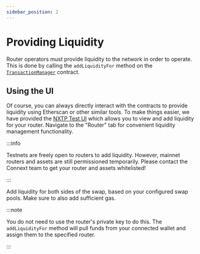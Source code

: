 ```yaml
---
sidebar_position: 2
---
```


# Providing Liquidity

Router operators must provide liquidity to the network in order to operate. This is done by calling the `addLiquidityFor` method on the [`TransactionManager`](https://github.com/connext/nxtp/blob/main/packages/contracts/contracts/TransactionManager.sol) contract.

## Using the UI

Of course, you can always directly interact with the contracts to provide liquidity using Etherscan or other similar tools. To make things easier, we have provided the [NXTP Test UI](https://nxtp.connext.network) which allows you to view and add liquidity for your router. Navigate to the "Router" tab for convenient liquidity management functionality.

:::info

Testnets are freely open to routers to add liquidity. However, mainnet routers and assets are still permissioned temporarily. Please contact the Connext team to get your router and assets whitelisted!

:::

Add liquidity for both sides of the swap, based on your configured swap pools. Make sure to also add sufficient gas.

:::note

You do not need to use the router's private key to do this. The `addLiquidityFor` method will pull funds from your connected wallet and assign them to the specified router.

:::